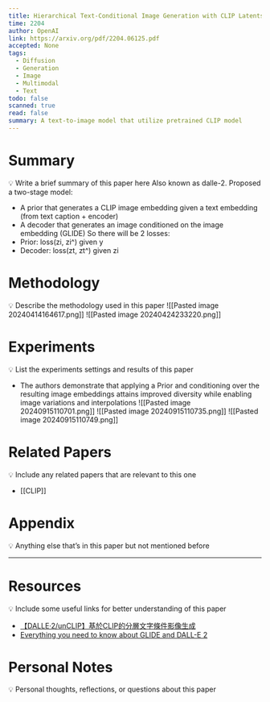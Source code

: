 ```yaml
---
title: Hierarchical Text-Conditional Image Generation with CLIP Latents
time: 2204
author: OpenAI
link: https://arxiv.org/pdf/2204.06125.pdf
accepted: None
tags:
  - Diffusion
  - Generation
  - Image
  - Multimodal
  - Text
todo: false
scanned: true
read: false
summary: A text-to-image model that utilize pretrained CLIP model
---
```

# Summary
💡 Write a brief summary of this paper here
Also known as dalle-2.
Proposed a two-stage model:
- A prior that generates a CLIP image embedding given a text embedding (from text caption + encoder)
- A decoder that generates an image conditioned on the image embedding (GLIDE)
So there will be 2 losses:
- Prior: loss(zi, zi^) given y
- Decoder: loss(zt, zt^) given zi
# Methodology
💡 Describe the methodology used in this paper
![[Pasted image 20240414164617.png]]
![[Pasted image 20240424233220.png]]

# Experiments
💡 List the experiments settings and results of this paper
- The authors demonstrate that applying a Prior and conditioning over the resulting image embeddings attains improved diversity while enabling image variations and interpolations
![[Pasted image 20240915110701.png]]
![[Pasted image 20240915110735.png]]
![[Pasted image 20240915110749.png]]
# Related Papers
💡 Include any related papers that are relevant to this one
- [[CLIP]]
# Appendix
💡 Anything else that’s in this paper but not mentioned before

---
# Resources
💡 Include some useful links for better understanding of this paper
- [【DALLE·2/unCLIP】基於CLIP的分層文字條件影像生成](https://blog.csdn.net/weixin_45378275/article/details/129732266)
- [Everything you need to know about GLIDE and DALL-E 2](https://medium.com/@zaiinn440/everything-you-need-to-know-about-glide-and-dall-e-2-82902e3798f3)

# Personal Notes
💡 Personal thoughts, reflections, or questions about this paper
